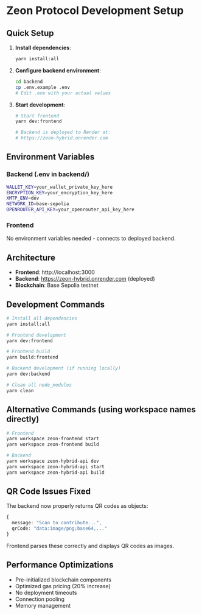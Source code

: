 # Zeon Protocol Development Setup

## Quick Setup

1. **Install dependencies**:
   ```bash
   yarn install:all
   ```

2. **Configure backend environment**:
   ```bash
   cd backend
   cp .env.example .env
   # Edit .env with your actual values
   ```

3. **Start development**:
   ```bash
   # Start frontend
   yarn dev:frontend
   
   # Backend is deployed to Render at:
   # https://zeon-hybrid.onrender.com
   ```

## Environment Variables

### Backend (.env in backend/)
```bash
WALLET_KEY=your_wallet_private_key_here
ENCRYPTION_KEY=your_encryption_key_here
XMTP_ENV=dev
NETWORK_ID=base-sepolia
OPENROUTER_API_KEY=your_openrouter_api_key_here
```

### Frontend
No environment variables needed - connects to deployed backend.

## Architecture

- **Frontend**: http://localhost:3000
- **Backend**: https://zeon-hybrid.onrender.com (deployed)
- **Blockchain**: Base Sepolia testnet

## Development Commands

```bash
# Install all dependencies
yarn install:all

# Frontend development
yarn dev:frontend

# Frontend build
yarn build:frontend

# Backend development (if running locally)
yarn dev:backend

# Clean all node_modules
yarn clean
```

## Alternative Commands (using workspace names directly)

```bash
# Frontend
yarn workspace zeon-frontend start
yarn workspace zeon-frontend build

# Backend  
yarn workspace zeon-hybrid-api dev
yarn workspace zeon-hybrid-api start
yarn workspace zeon-hybrid-api build
```

## QR Code Issues Fixed

The backend now properly returns QR codes as objects:
```typescript
{
  message: "Scan to contribute...",
  qrCode: "data:image/png;base64,..."
}
```

Frontend parses these correctly and displays QR codes as images.

## Performance Optimizations

- Pre-initialized blockchain components
- Optimized gas pricing (20% increase)
- No deployment timeouts
- Connection pooling
- Memory management 